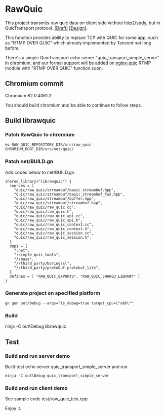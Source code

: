 # RawQuic
This project transmits raw quic data on client side without http2/spdy, but in QuicTransport protocol.
[[Draft]](https://tools.ietf.org/html/draft-vvv-webtransport-quic)
[[Design]](https://docs.google.com/document/d/1UgviRBnZkMUq4OKcsAJvIQFX6UCXeCbOtX_wMgwD_es/edit#).

This function provides ability to replace TCP with QUIC for some app, such as "RTMP OVER QUIC" which already implemented by Tencent not long before.

There's a simple QuicTransport echo server "quic_transport_simple_server" in chromium, and our formal support will be added on [nginx-quic](https://github.com/evansun922/nginx-quic) RTMP module with "RTMP OVER QUIC" function soon.

## Chromium commit

Chromium 82.0.4061.2

You should build chromium and be able to continue to follow steps.

## Build librawquic

### Patch RawQuic to chromium
```
mv RAW_QUIC_REPOSITORY_DIR/src/raw_quic CHROMIUM_ROOT_DIR/src/net/quic/
```

### Patch net/BUILD.gn
Add codes below to net/BUILD.gn.
```
shared_library("librawquic") {
  sources = [
    "quic/raw_quic/streambuf/basic_streambuf.hpp",
    "quic/raw_quic/streambuf/basic_streambuf_fwd.hpp",
    "quic/raw_quic/streambuf/buffer.hpp",
    "quic/raw_quic/streambuf/streambuf.hpp",
    "quic/raw_quic/raw_quic.cc",
    "quic/raw_quic/raw_quic.h",
    "quic/raw_quic/raw_quic_api.cc",
    "quic/raw_quic/raw_quic_api.h",
    "quic/raw_quic/raw_quic_context.cc",
    "quic/raw_quic/raw_quic_context.h",
    "quic/raw_quic/raw_quic_session.cc",
    "quic/raw_quic/raw_quic_session.h",
  ]
  deps = [
    ":net",
    ":simple_quic_tools",
    "//base",
    "//third_party/boringssl",
    "//third_party/protobuf:protobuf_lite",
  ]
  defines = [ "RAW_QUIC_EXPORTS", "RAW_QUIC_SHARED_LIBRARY" ]
}
```

### Generate project on specified platform
```
gn gen out/Debug --args="is_debug=true target_cpu=\"x86\""
```

### Build
ninja -C out\Debug librawquic

## Test

### Build and run server demo
Build test echo server quic_transport_simple_server and run.
```
ninja -C out\Debug quic_transport_simple_server
```

### Build and run client demo
See sample code test/raw_quic_test.cpp

Enjoy it.
